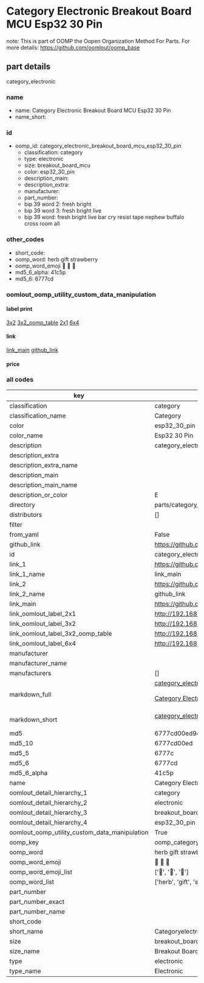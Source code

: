 # Category Electronic Breakout Board MCU Esp32 30 Pin  

note: This is part of OOMP the Oopen Organization Method For Parts. For more details: https://github.com/oomlout/oomp_base

##  part details



category_electronic

### name
* name: Category Electronic Breakout Board MCU Esp32 30 Pin
* name_short: 
### id
* oomp_id: category_electronic_breakout_board_mcu_esp32_30_pin
  * classification: category
  * type: electronic
  * size: breakout_board_mcu
  * color: esp32_30_pin
  * description_main: 
  * description_extra: 
  * manufacturer: 
  * part_number: 
  * bip 39 word 2: fresh bright
  * bip 39 word 3: fresh bright live
  * bip 39 word: fresh bright live bar cry resist tape nephew buffalo cross room all

### other_codes
* short_code: 
* oomp_word: herb gift strawberry
* oomp_word_emoji :herb: :gift: :strawberry:
* md5_6_alpha: 41c5p
* md5_6: 6777cd






### oomlout_oomp_utility_custom_data_manipulation
#### label print
[3x2](http://192.168.1.245:1112/?label=oomp%2041c5p)
[3x2_oomp_table](http://192.168.1.107:1112/?label=oomp%2041c5p)
[2x1](http://192.168.1.242:1112/?label=oomp%2041c5p)
[6x4](http://192.168.1.55:1112/?label=oomp%2041c5p)    

#### link

[link_main](https://github.com/oomlout/oomlout_oomp_current_version_messy/tree/main/parts/category_electronic_breakout_board_mcu_esp32_30_pin) [github_link](https://github.com/oomlout/oomlout_oomp_part_src/tree/main/parts/category_electronic_breakout_board_mcu_esp32_30_pin)                             

#### price







### all codes 
| key | value |  
| --- | --- |  
| classification | category |  
| classification_name | Category |  
| color | esp32_30_pin |  
| color_name | Esp32 30 Pin |  
| description | category_electronic |  
| description_extra |  |  
| description_extra_name |  |  
| description_main |  |  
| description_main_name |  |  
| description_or_color | E  |  
| directory | parts/category_electronic_breakout_board_mcu_esp32_30_pin |  
| distributors | [] |  
| filter |  |  
| from_yaml | False |  
| github_link | https://github.com/oomlout/oomlout_oomp_part_src/tree/main/parts/category_electronic_breakout_board_mcu_esp32_30_pin |  
| id | category_electronic_breakout_board_mcu_esp32_30_pin |  
| link_1 | https://github.com/oomlout/oomlout_oomp_current_version_messy/tree/main/parts/category_electronic_breakout_board_mcu_esp32_30_pin |  
| link_1_name | link_main |  
| link_2 | https://github.com/oomlout/oomlout_oomp_part_src/tree/main/parts/category_electronic_breakout_board_mcu_esp32_30_pin |  
| link_2_name | github_link |  
| link_main | https://github.com/oomlout/oomlout_oomp_current_version_messy/tree/main/parts/category_electronic_breakout_board_mcu_esp32_30_pin |  
| link_oomlout_label_2x1 | http://192.168.1.242:1112/?label=oomp%2041c5p |  
| link_oomlout_label_3x2 | http://192.168.1.245:1112/?label=oomp%2041c5p |  
| link_oomlout_label_3x2_oomp_table | http://192.168.1.107:1112/?label=oomp%2041c5p |  
| link_oomlout_label_6x4 | http://192.168.1.55:1112/?label=oomp%2041c5p |  
| manufacturer |  |  
| manufacturer_name |  |  
| manufacturers | [] |  
| markdown_full | [category_electronic_breakout_board_mcu_esp32_30_pin](https://github.com/oomlout/oomlout_oomp_current_version_messy/tree/main/parts/category_electronic_breakout_board_mcu_esp32_30_pin)<br>[](https://github.com/oomlout/oomlout_oomp_current_version_messy/tree/main/parts/category_electronic_breakout_board_mcu_esp32_30_pin)<br>[Category Electronic Breakout Board Mcu Esp32 30 Pin](https://github.com/oomlout/oomlout_oomp_current_version_messy/tree/main/parts/category_electronic_breakout_board_mcu_esp32_30_pin)<br><br> |  
| markdown_short | [category_electronic_breakout_board_mcu_esp32_30_pin](https://github.com/oomlout/oomlout_oomp_current_version_messy/tree/main/parts/category_electronic_breakout_board_mcu_esp32_30_pin)<br><br> |  
| md5 | 6777cd00ed945bbadd9a9127054702e6 |  
| md5_10 | 6777cd00ed |  
| md5_5 | 6777c |  
| md5_6 | 6777cd |  
| md5_6_alpha | 41c5p |  
| name | Category Electronic Breakout Board MCU Esp32 30 Pin |  
| oomlout_detail_hierarchy_1 | category |  
| oomlout_detail_hierarchy_2 | electronic |  
| oomlout_detail_hierarchy_3 | breakout_board_mcu |  
| oomlout_detail_hierarchy_4 | esp32_30_pin |  
| oomlout_oomp_utility_custom_data_manipulation | True |  
| oomp_key | oomp_category_electronic_breakout_board_mcu_esp32_30_pin |  
| oomp_word | herb gift strawberry |  
| oomp_word_emoji | :herb: :gift: :strawberry: |  
| oomp_word_emoji_list | [':herb:', ':gift:', ':strawberry:'] |  
| oomp_word_list | ['herb', 'gift', 'strawberry'] |  
| part_number |  |  
| part_number_exact |  |  
| part_number_name |  |  
| short_code |  |  
| short_name | Categoryelectronic |  
| size | breakout_board_mcu |  
| size_name | Breakout Board MCU |  
| type | electronic |  
| type_name | Electronic |  
